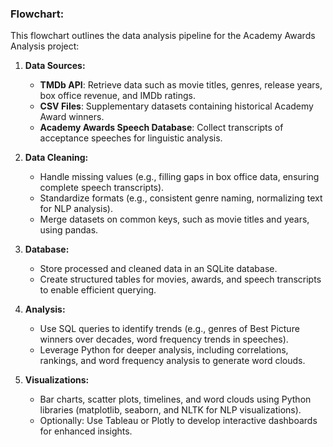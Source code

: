 ### **Flowchart:**

This flowchart outlines the data analysis pipeline for the Academy Awards Analysis project:

1. **Data Sources:**

   - **TMDb API**: Retrieve data such as movie titles, genres, release years, box office revenue, and IMDb ratings.
   - **CSV Files**: Supplementary datasets containing historical Academy Award winners.
   - **Academy Awards Speech Database**: Collect transcripts of acceptance speeches for linguistic analysis.

2. **Data Cleaning:**

   - Handle missing values (e.g., filling gaps in box office data, ensuring complete speech transcripts).
   - Standardize formats (e.g., consistent genre naming, normalizing text for NLP analysis).
   - Merge datasets on common keys, such as movie titles and years, using pandas.

3. **Database:**

   - Store processed and cleaned data in an SQLite database.
   - Create structured tables for movies, awards, and speech transcripts to enable efficient querying.

4. **Analysis:**

   - Use SQL queries to identify trends (e.g., genres of Best Picture winners over decades, word frequency trends in speeches).
   - Leverage Python for deeper analysis, including correlations, rankings, and word frequency analysis to generate word clouds.

5. **Visualizations:**

   - Bar charts, scatter plots, timelines, and word clouds using Python libraries (matplotlib, seaborn, and NLTK for NLP visualizations).
   - Optionally: Use Tableau or Plotly to develop interactive dashboards for enhanced insights.